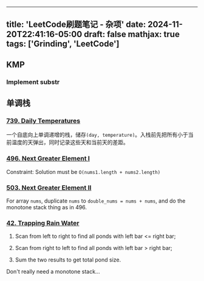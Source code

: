 
---
title: 'LeetCode刷题笔记 - 杂项'
date: 2024-11-20T22:41:16-05:00
draft: false
mathjax: true
tags: ['Grinding', 'LeetCode']
---

## KMP

### Implement substr

## 单调栈

### [739. Daily Temperatures](https://leetcode.com/problems/daily-temperatures/description/)

一个自底向上单调递增的栈，储存`(day, temperature)`。入栈前先把所有小于当前温度的天弹出，同时记录这些天和当前天的差距。

### [496. Next Greater Element I]()

Constraint: Solution must be `O(nums1.length + nums2.length)`

### [503. Next Greater Element II](https://leetcode.com/problems/next-greater-element-ii/description/)

For array `nums`, duplicate `nums` to `double_nums = nums + nums`, and do the monotone stack thing as in 496.

### [42. Trapping Rain Water](https://leetcode.com/problems/trapping-rain-water/description/)

1. Scan from left to right to find all ponds with left bar <= right bar;

2. Scan from right to left to find all ponds with left bar > right bar;

3. Sum the two results to get total pond size.

Don't really need a monotone stack...